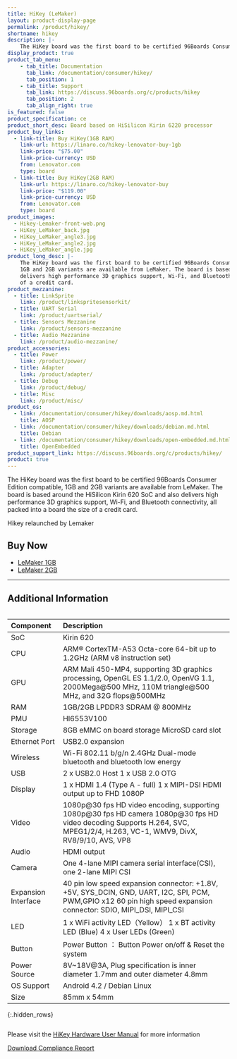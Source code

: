 ```yaml
---
title: HiKey (LeMaker)
layout: product-display-page
permalink: /product/hikey/
shortname: hikey
description: |-
    The HiKey board was the first board to be certified 96Boards Consumer Edition compatible,  1GB and 2GB variants are available from LeMaker. The board is based around the HiSilicon Kirin 620  SoC and also delivers high performance 3D graphics support, Wi-Fi, and Bluetooth connectivity, all packed into a board the size of a credit card.
display_product: true
product_tab_menu:
    - tab_title: Documentation
      tab_link: /documentation/consumer/hikey/
      tab_position: 1
    - tab_title: Support
      tab_link: https://discuss.96boards.org/c/products/hikey
      tab_position: 2
      tab_align_right: true
is_featured: false
product_specification: ce
product_short_desc: Board based on HiSilicon Kirin 6220 processor
product_buy_links:
  - link-title: Buy HiKey(1GB RAM)
    link-url: https://linaro.co/hikey-lenovator-buy-1gb
    link-price: "$75.00"
    link-price-currency: USD
    from: Lenovator.com
    type: board
  - link-title: Buy HiKey(2GB RAM)
    link-url: https://linaro.co/hikey-lenovator-buy
    link-price: "$119.00"
    link-price-currency: USD
    from: Lenovator.com
    type: board
product_images:
  - Hikey-Lemaker-front-web.png
  - HiKey_LeMaker_back.jpg
  - HiKey_LeMaker_angle3.jpg
  - HiKey_LeMaker_angle2.jpg
  - HiKey_LeMaker_angle.jpg
product_long_desc: |-
    The HiKey board was the first board to be certified 96Boards Consumer Edition compatible,
    1GB and 2GB variants are available from LeMaker. The board is based around the HiSilicon Kirin 620  SoC and also
    delivers high performance 3D graphics support, Wi-Fi, and Bluetooth connectivity, all packed into a board the size
    of a credit card.
product_mezzanine:
  - title: LinkSprite
    link: /product/linkspritesensorkit/
  - title: UART Serial
    link: /product/uartserial/
  - title: Sensors Mezzanine
    link: /product/sensors-mezzanine
  - title: Audio Mezzanine
    link: /product/audio-mezzanine/
product_accessories:
  - title: Power
    link: /product/power/
  - title: Adapter
    link: /product/adapter/
  - title: Debug
    link: /product/debug/
  - title: Misc
    link: /product/misc/
product_os:
  - link: /documentation/consumer/hikey/downloads/aosp.md.html
    title: AOSP
  - link: /documentation/consumer/hikey/downloads/debian.md.html
    title: Debian
  - link: /documentation/consumer/hikey/downloads/open-embedded.md.html
    title: OpenEmbedded
product_support_link: https://discuss.96boards.org/c/products/hikey/
product: true
---
```

The HiKey board was the first board to be certified 96Boards Consumer Edition compatible,  1GB and 2GB variants are available from LeMaker. The board is based
around the HiSilicon Kirin 620  SoC and also delivers high performance 3D graphics support, Wi-Fi, and Bluetooth connectivity, all packed into a board the size
of a credit card.

Hikey relaunched by Lemaker

## Buy Now

- [LeMaker 1GB](http://linaro.co/hikey-lenovator-buy-1gb)
- [LeMaker 2GB](http://linaro.co/hikey-lenovator-buy)

***

## Additional Information
<div style="overflow-x:scroll;" markdown="1">


|   Component          |   Description                                                                                    |
|:---------------------|:-------------------------------------------------------------------------------------------------|
|  SoC                 | Kirin 620                                                                                        |
|  CPU                 | ARM® CortexTM-A53 Octa-core 64-bit up to 1.2GHz (ARM v8 instruction set)                         |
|  GPU                 | ARM Mali 450-MP4, supporting 3D graphics processing, OpenGL ES 1.1/2.0, OpenVG 1.1, 2000Mega@500 MHz, 110M triangle@500 MHz, and 32G flops@500MHz                                                                                    |
|  RAM                 | 1GB/2GB LPDDR3 SDRAM @ 800MHz                                                                    |
|  PMU                 | HI6553V100                                                                                       |
|  Storage             | 8GB eMMC on board storage MicroSD card slot	                                                     |
|  Ethernet Port       | USB2.0 expansion                                                                                 |
|  Wireless            | Wi-Fi 802.11 b/g/n 2.4GHz Dual-mode bluetooth and bluetooth low energy                           |
|  USB                 | 2 x USB2.0 Host 1 x USB 2.0 OTG                                                                  |
|  Display             | 1 x HDMI 1.4 (Type A - full) 1 x MIPI-DSI HDMI output up to FHD 1080P                            |
|  Video               | 1080p@30 fps HD video encoding, supporting 1080p@30 fps HD camera 1080p@30 fps HD video decoding Supports H.264, SVC, MPEG1/2/4, H.263, VC-1, WMV9, DivX, RV8/9/10, AVS, VP8                                                        |
|  Audio               | HDMI output                                                                                      |
|  Camera              | One 4-lane MIPI camera serial interface(CSI), one 2-lane MIPI CSI                                |
|  Expansion Interface | 40 pin low speed expansion connector: +1.8V, +5V, SYS_DCIN, GND, UART, I2C, SPI, PCM, PWM,GPIO x12 60 pin high speed expansion connector:   SDIO, MIPI_DSI, MIPI_CSI                                                                |
|  LED                 | 1 x WiFi activity LED（Yellow） 1 x BT  activity LED (Blue) 4 x User LEDs (Green)                |
|  Button              | Power Button ： Button Power on/off & Reset the system                                           |
|  Power Source        | 8V~18V@3A, Plug specification is inner diameter 1.7mm and outer diameter 4.8mm                   |
|  OS Support          | Android 4.2 / Debian Linux                                                                       |
|  Size                | 85mm x 54mm                                                                                      |
{:.hidden_rows}

</div>

Please visit the [HiKey Hardware User Manual](https://github.com/96boards/documentation/blob/master/consumer/hikey/hardware-docs/hardware-user-manual.md) for more information

<a href="/documentation/consumer/hikey/hikey620/hardware-docs/files/compliance-hikey.pdf" class="btn blog-read-more-btn center-block">Download Compliance Report</a>
